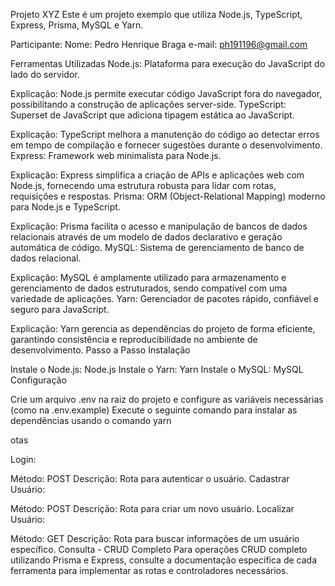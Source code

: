 Projeto XYZ
Este é um projeto exemplo que utiliza Node.js, TypeScript, Express, Prisma, MySQL e Yarn.

Participante:
Nome: Pedro Henrique Braga
e-mail: ph191196@gmail.com

Ferramentas Utilizadas
Node.js: Plataforma para execução do JavaScript do lado do servidor.

Explicação: Node.js permite executar código JavaScript fora do navegador, possibilitando a construção de aplicações server-side.
TypeScript: Superset de JavaScript que adiciona tipagem estática ao JavaScript.

Explicação: TypeScript melhora a manutenção do código ao detectar erros em tempo de compilação e fornecer sugestões durante o desenvolvimento.
Express: Framework web minimalista para Node.js.

Explicação: Express simplifica a criação de APIs e aplicações web com Node.js, fornecendo uma estrutura robusta para lidar com rotas, requisições e respostas.
Prisma: ORM (Object-Relational Mapping) moderno para Node.js e TypeScript.

Explicação: Prisma facilita o acesso e manipulação de bancos de dados relacionais através de um modelo de dados declarativo e geração automática de código.
MySQL: Sistema de gerenciamento de banco de dados relacional.

Explicação: MySQL é amplamente utilizado para armazenamento e gerenciamento de dados estruturados, sendo compatível com uma variedade de aplicações.
Yarn: Gerenciador de pacotes rápido, confiável e seguro para JavaScript.

Explicação: Yarn gerencia as dependências do projeto de forma eficiente, garantindo consistência e reproducibilidade no ambiente de desenvolvimento.
Passo a Passo
Instalação

Instale o Node.js: Node.js
Instale o Yarn: Yarn
Instale o MySQL: MySQL
Configuração

Crie um arquivo .env na raiz do projeto e configure as variáveis necessárias (como na .env.example)
Execute o seguinte comando para instalar as dependências usando o comando yarn

otas

Login:

Método: POST
Descrição: Rota para autenticar o usuário.
Cadastrar Usuário:

Método: POST
Descrição: Rota para criar um novo usuário.
Localizar Usuário:

Método: GET
Descrição: Rota para buscar informações de um usuário específico.
Consulta - CRUD Completo
Para operações CRUD completo utilizando Prisma e Express, consulte a documentação específica de cada ferramenta para implementar as rotas e controladores necessários.